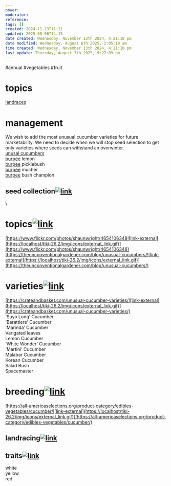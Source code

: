 ```yaml
---
power: 
moderator: 
reference: 
tags: []
created: 2024-11-13T11:21
updated: 2025-08-06T14:15
date created: Wednesday, November 13th 2024, 4:21:10 pm
date modified: Wednesday, August 6th 2025, 2:05:19 am
time created: Wednesday, November 13th 2024, 4:21:10 pm
last update: Thursday, August 7th 2025, 9:27:09 pm
---
```

#annual #vegetables #fruit 
# topics

[landraces](https://localhost/tiki-26.2/tiki-editpage.php?page=landraces)

# management

We wish to add the most unusual cucumber varieties for future marketability. We need to decide when we will stop seed selection to get only varieties where seeds can withstand an overwinter.  
[unusal cucumbers](https://localhost/tiki-26.2/tiki-index.php?page=unusal-cucumbers "unusal cucumbers")  
[burpee](https://localhost/tiki-26.2/tiki-editpage.php?page=burpee) lemon  
[burpee](https://localhost/tiki-26.2/tiki-editpage.php?page=burpee) picklebush  
[burpee](https://localhost/tiki-26.2/tiki-editpage.php?page=burpee) mucher  
[burpee](https://localhost/tiki-26.2/tiki-editpage.php?page=burpee) bush champion

## seed collection[![link](https://localhost/tiki-26.2/img/icons/link.png)](https://localhost/tiki-26.2/tiki-index.php?page=cucumber-landrace#seed_collection)
\

# topics[![link](https://localhost/tiki-26.2/img/icons/link.png)](https://localhost/tiki-26.2/tiki-index.php?page=unusal-cucumbers#topics)

[https://www.flickr.com/photos/shaunwright/4654106348![link-external](https://localhost/tiki-26.2/img/icons/external_link.gif)](https://www.flickr.com/photos/shaunwright/4654106348)  
[https://theunconventionalgardener.com/blog/unusual-cucumbers/![link-external](https://localhost/tiki-26.2/img/icons/external_link.gif)](https://theunconventionalgardener.com/blog/unusual-cucumbers/)

# varieties[![link](https://localhost/tiki-26.2/img/icons/link.png)](https://localhost/tiki-26.2/tiki-index.php?page=unusal-cucumbers#varieties)

[https://crateandbasket.com/unusual-cucumber-varieties/![link-external](https://localhost/tiki-26.2/img/icons/external_link.gif)](https://crateandbasket.com/unusual-cucumber-varieties/)  
‘Suyo Long’ Cucumber  
‘Barattiere’ Cucumber  
‘Marinda’ Cucumber  
Varigated leaves  
Lemon Cucumber  
‘White Wonder’ Cucumber  
‘Martini’ Cucumber  
Malabar Cucumber  
Korean Cucumber  
Salad Bush  
Spacemaster

# breeding[![link](https://localhost/tiki-26.2/img/icons/link.png)](https://localhost/tiki-26.2/tiki-index.php?page=cucumber#breeding)

[https://all-americaselections.org/product-category/edibles-vegetables/cucumber/![link-external](https://localhost/tiki-26.2/img/icons/external_link.gif)](https://all-americaselections.org/product-category/edibles-vegetables/cucumber/)

## landracing[![link](https://localhost/tiki-26.2/img/icons/link.png)](https://localhost/tiki-26.2/tiki-index.php?page=cucumber#landracing)

## traits[![link](https://localhost/tiki-26.2/img/icons/link.png)](https://localhost/tiki-26.2/tiki-index.php?page=cucumber#traits)

white  
yellow  
red